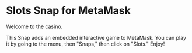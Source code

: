 # Slots Snap for MetaMask

Welcome to the casino.

This Snap adds an embedded interactive game to MetaMask. You can play it by going to the menu, then "Snaps," then click on "Slots." Enjoy!